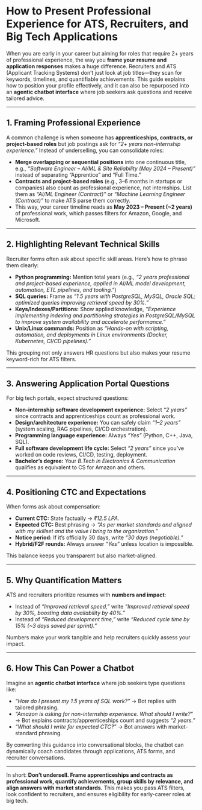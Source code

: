 # How to Present Professional Experience for ATS, Recruiters, and Big Tech Applications

When you are early in your career but aiming for roles that require 2+ years of professional experience, the way you **frame your resume and application responses** makes a huge difference. Recruiters and ATS (Applicant Tracking Systems) don’t just look at job titles—they scan for keywords, timelines, and quantifiable achievements. This guide explains how to position your profile effectively, and it can also be repurposed into an **agentic chatbot interface** where job seekers ask questions and receive tailored advice.

---

## 1. Framing Professional Experience

A common challenge is when someone has **apprenticeships, contracts, or project-based roles** but job postings ask for *“2+ years non-internship experience.”* Instead of underselling, you can consolidate roles:

- **Merge overlapping or sequential positions** into one continuous title, e.g., *“Software Engineer – AI/ML & Site Reliability (May 2024 – Present)”* instead of separating “Apprentice” and “Full Time.”
- **Contracts and project-based roles** (e.g., 3–6 months in startups or companies) also count as professional experience, not internships. List them as *“AI/ML Engineer (Contract)”* or *“Machine Learning Engineer (Contract)”* to make ATS parse them correctly.
- This way, your career timeline reads as **May 2023 – Present (~2 years)** of professional work, which passes filters for Amazon, Google, and Microsoft.

---

## 2. Highlighting Relevant Technical Skills

Recruiter forms often ask about specific skill areas. Here’s how to phrase them clearly:

- **Python programming:** Mention total years (e.g., *“2 years professional and project-based experience, applied in AI/ML model development, automation, ETL pipelines, and tooling.”*)
- **SQL queries:** Frame as *“1.5 years with PostgreSQL, MySQL, Oracle SQL; optimized queries improving retrieval speed by 30%.”*
- **Keys/Indexes/Partitions:** Show applied knowledge, *“Experience implementing indexing and partitioning strategies in PostgreSQL/MySQL to improve system availability and accelerate performance.”*
- **Unix/Linux commands:** Position as *“Hands-on with scripting, automation, and deployments in Linux environments (Docker, Kubernetes, CI/CD pipelines).”*

This grouping not only answers HR questions but also makes your resume keyword-rich for ATS filters.

---

## 3. Answering Application Portal Questions

For big tech portals, expect structured questions:

- **Non-internship software development experience:** Select *“2 years”* since contracts and apprenticeships count as professional work.
- **Design/architecture experience:** You can safely claim *“1–2 years”* (system scaling, RAG pipelines, CI/CD orchestration). 
- **Programming language experience:** Always *“Yes”* (Python, C++, Java, SQL).
- **Full software development life cycle:** Select *“2 years”* since you’ve worked on code reviews, CI/CD, testing, deployment.
- **Bachelor’s degree:** Your *B.Tech in Electronics & Communication* qualifies as equivalent to CS for Amazon and others.

---

## 4. Positioning CTC and Expectations

When forms ask about compensation:

- **Current CTC:** State factually → *₹12.5 LPA*.
- **Expected CTC:** Best phrasing → *“As per market standards and aligned with my skillset and the value I bring to the organization.”*
- **Notice period:** If it’s officially 30 days, write *“30 days (negotiable).”*
- **Hybrid/F2F rounds:** Always answer *“Yes”* unless location is impossible.

This balance keeps you transparent but also market-aligned.

---

## 5. Why Quantification Matters

ATS and recruiters prioritize resumes with **numbers and impact**:
- Instead of *“Improved retrieval speed,”* write *“Improved retrieval speed by 30%, boosting data availability by 40%.”*
- Instead of *“Reduced development time,”* write *“Reduced cycle time by 15% (~3 days saved per sprint).”*

Numbers make your work tangible and help recruiters quickly assess your impact.

---

## 6. How This Can Power a Chatbot

Imagine an **agentic chatbot interface** where job seekers type questions like:
- *“How do I present my 1.5 years of SQL work?”* → Bot replies with tailored phrasing.
- *“Amazon is asking for non-internship experience. What should I write?”* → Bot explains contracts/apprenticeships count and suggests *“2 years.”*
- *“What should I write for expected CTC?”* → Bot answers with market-standard phrasing.

By converting this guidance into conversational blocks, the chatbot can dynamically coach candidates through applications, ATS forms, and recruiter conversations.

---

In short: **Don’t undersell. Frame apprenticeships and contracts as professional work, quantify achievements, group skills by relevance, and align answers with market standards.** This makes you pass ATS filters, look confident to recruiters, and ensures eligibility for early-career roles at big tech.

